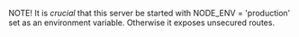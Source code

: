 NOTE! It is _crucial_ that this server be started with NODE_ENV = 'production' set as an environment variable. Otherwise it exposes
unsecured routes.
